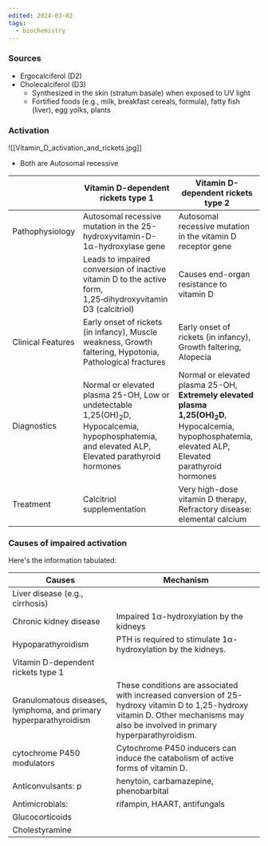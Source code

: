 ```yaml
---
edited: 2024-03-02
tags:
  - biochemistry
---
```

### Sources
- Ergocalciferol (D2)
- Cholecalciferol (D3)
	- Synthesized in the skin (stratum basale) when exposed to UV light
	- Fortified foods (e.g., milk, breakfast cereals, formula), fatty fish (liver), egg yolks, plants
### Activation
![[Vitamin_D_activation_and_rickets.jpg]]
- Both are Autosomal recessive 

|                   | Vitamin D-dependent rickets type 1                                                                                                                          | Vitamin D-dependent rickets type 2                                                                                                                                |
| ----------------- | ----------------------------------------------------------------------------------------------------------------------------------------------------------- | ----------------------------------------------------------------------------------------------------------------------------------------------------------------- |
| Pathophysiology   | Autosomal recessive mutation in the 25-hydroxyvitamin-D-1α-hydroxylase gene                                                                                 | Autosomal recessive mutation in the vitamin D receptor gene                                                                                                       |
|                   | Leads to impaired conversion of inactive vitamin D to the active form, 1,25‑dihydroxyvitamin D3 (calcitriol)                                                | Causes end-organ resistance to vitamin D                                                                                                                          |
| Clinical Features | Early onset of rickets (in infancy), Muscle weakness, Growth faltering, Hypotonia, Pathological fractures                                                   | Early onset of rickets (in infancy), Growth faltering, Alopecia                                                                                                   |
| Diagnostics       | Normal or elevated plasma 25-OH, Low or undetectable 1,25(OH)<sub>2</sub>D, Hypocalcemia, hypophosphatemia, and elevated ALP, Elevated parathyroid hormones | Normal or elevated plasma 25-OH, **Extremely elevated plasma 1,25(OH)<sub>2</sub>D**, Hypocalcemia, hypophosphatemia, elevated ALP, Elevated parathyroid hormones |
| Treatment         | Calcitriol supplementation                                                                                                                                  | Very high-dose vitamin D therapy, Refractory disease: elemental calcium                                                                                           |
### Causes of impaired activation
Here's the information tabulated:

| Causes                                                            | Mechanism                                                                                                                                                                          |
| ----------------------------------------------------------------- | ---------------------------------------------------------------------------------------------------------------------------------------------------------------------------------- |
| Liver disease (e.g., cirrhosis)                                   |                                                                                                                                                                                    |
| Chronic kidney disease                                            | Impaired 1α-hydroxylation by the kidneys                                                                                                                                           |
| Hypoparathyroidism                                                | PTH is required to stimulate 1α-hydroxylation by the kidneys.                                                                                                                      |
| Vitamin D-dependent rickets type 1                                |                                                                                                                                                                                    |
| Granulomatous diseases, lymphoma, and primary hyperparathyroidism | These conditions are associated with increased conversion of 25-hydroxy vitamin D to 1,25-hydroxy vitamin D. Other mechanisms may also be involved in primary hyperparathyroidism. |
| cytochrome P450 modulators                                        | Cytochrome P450 inducers can induce the catabolism of active forms of vitamin D.                                                                                                   |
| Anticonvulsants: p                                                | henytoin, carbamazepine, phenobarbital                                                                                                                                             |
| Antimicrobials:                                                   | rifampin, HAART, antifungals                                                                                                                                                       |
| Glucocorticoids                                                   |                                                                                                                                                                                    |
| Cholestyramine                                                    |                                                                                                                                                                                    |
